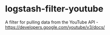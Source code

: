 # logstash-filter-youtube
A filter for pulling data from the YouTube API - https://developers.google.com/youtube/v3/docs/
